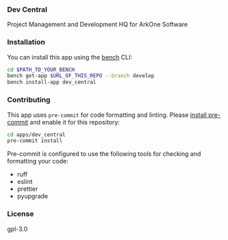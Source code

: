 ### Dev Central

Project Management and Development HQ for ArkOne Software

### Installation

You can install this app using the [bench](https://github.com/frappe/bench) CLI:

```bash
cd $PATH_TO_YOUR_BENCH
bench get-app $URL_OF_THIS_REPO --branch develop
bench install-app dev_central
```

### Contributing

This app uses `pre-commit` for code formatting and linting. Please [install pre-commit](https://pre-commit.com/#installation) and enable it for this repository:

```bash
cd apps/dev_central
pre-commit install
```

Pre-commit is configured to use the following tools for checking and formatting your code:

- ruff
- eslint
- prettier
- pyupgrade

### License

gpl-3.0
